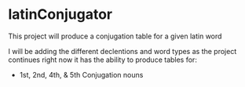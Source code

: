 # latinConjugator

This project will produce a conjugation table for a given latin word 

I will be adding the different declentions and word types as the project continues right now it has the ability to produce tables for:
- 1st, 2nd, 4th, & 5th Conjugation nouns
